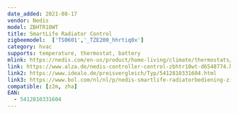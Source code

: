 ```yaml
---
date_added: 2021-08-17
vendor: Nedis
model: ZBHTR10WT  
title: SmartLife Radiator Control
zigbeemodel:  ['TS0601','_TZE200_hhrtiq0x']
category: hvac
supports: temperature, thermostat, battery
mlink: https://nedis.com/en-us/product/home-living/climate/thermostats/550743676/smartlife-radiator-control-zigbee-battery-powered-lcd-display-android-ios
link: https://www.alza.de/nedis-controller-control-zbhtr10wt-d6548774.htm
link2: https://www.idealo.de/preisvergleich/Typ/5412810331604.html
link3: https://www.bol.com/nl/nl/p/nedis-smartlife-radiatorbediening-zigbee-3-0-batterij-gevoed-lcd-android-ios/9300000027619108/
compatible: [z2m, zha]
EAN:
  - 5412810331604
---
```

